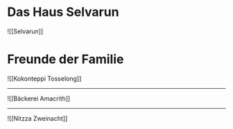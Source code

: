 # Das Haus Selvarun
 ![[Selvarun]]

# Freunde der Familie

![[Kokonteppi Tosselong]]

---

![[Bäckerei Amacrith]]

---

![[Nitzza Zweinacht]]